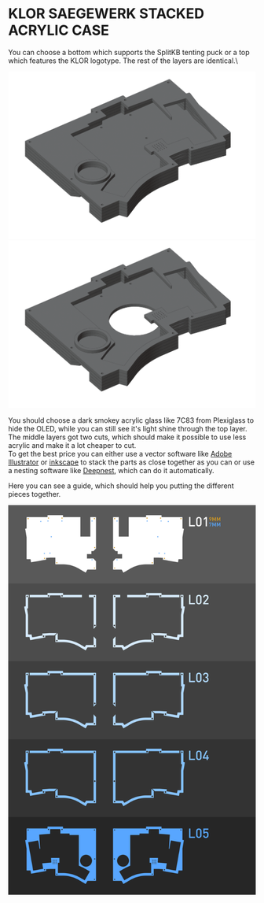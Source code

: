 # KLOR SAEGEWERK STACKED ACRYLIC CASE

You can choose a bottom which supports the SplitKB tenting puck or a top which features the KLOR logotype. The rest of the layers are identical.\

![konrad](/case/docs/images/saegewerk_acryl.png)
![konrad puck](/case/docs/images/saegewerk_acryl_puck.png)

You should choose a dark smokey acrylic glass like 7C83 from Plexiglass to hide the OLED, while you can still see it's light shine through the top layer.\
The middle layers got two cuts, which should make it possible to use less acrylic and make it a lot cheaper to cut.\
To get the best price you can either use a vector software like [Adobe Illustrator](https://www.adobe.com/products/illustrator.html) or [inkscape](https://inkscape.org/) to stack the parts as close together as you can or use a nesting software like [Deepnest](https://deepnest.io/), which can do it automatically.

Here you can see a guide, which should help you putting the different pieces together.

![Saegewerk Puzzleguide](docs/KLOR_saegewerk_puzzleguide.svg)